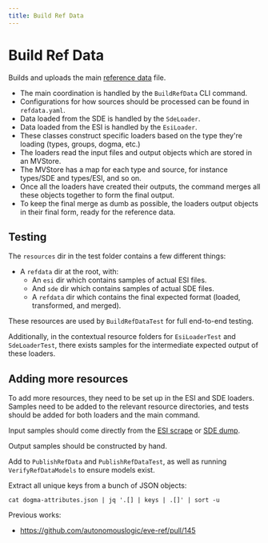 ```yaml
---
title: Build Ref Data
---
```

# Build Ref Data

Builds and uploads the main [reference data](../datasets/refdata.md) file.

* The main coordination is handled by the `BuildRefData` CLI command.
* Configurations for how sources should be processed can be found in `refdata.yaml`.
* Data loaded from the SDE is handled by the `SdeLoader`.
* Data loaded from the ESI is handled by the `EsiLoader`.
* These classes construct specific loaders based on the type they're loading (types, groups, dogma, etc.)
* The loaders read the input files and output objects which are stored in an MVStore.
* The MVStore has a map for each type and source, for instance types/SDE and types/ESI, and so on.
* Once all the loaders have created their outputs, the command merges all these objects together to form the final output.
* To keep the final merge as dumb as possible, the loaders output objects in their final form, ready for the reference data.

## Testing

The `resources` dir in the test folder contains a few different things:

* A `refdata` dir at the root, with:
  * An `esi` dir which contains samples of actual ESI files.
  * And `sde` dir which contains samples of actual SDE files.
  * A `refdata` dir which contains the final expected format (loaded, transformed, and merged).

These resources are used by `BuildRefDataTest` for full end-to-end testing.

Additionally, in the contextual resource folders for `EsiLoaderTest` and `SdeLoaderTest`, there exists samples
for the intermediate expected output of these loaders.

## Adding more resources

To add more resources, they need to be set up in the ESI and SDE loaders.
Samples need to be added to the relevant resource directories, and tests should be added for both loaders and the main command.

Input samples should come directly from the [ESI scrape](https://data.everef.net/esi-scrape/)
or [SDE dump](https://data.everef.net/ccp/sde/).

Output samples should be constructed by hand.

Add to `PublishRefData` and `PublishRefDataTest`, as well as running `VerifyRefDataModels` to ensure models exist.

Extract all unique keys from a bunch of JSON objects:
```shell
cat dogma-attributes.json | jq '.[] | keys | .[]' | sort -u
```

Previous works:
* https://github.com/autonomouslogic/eve-ref/pull/145
